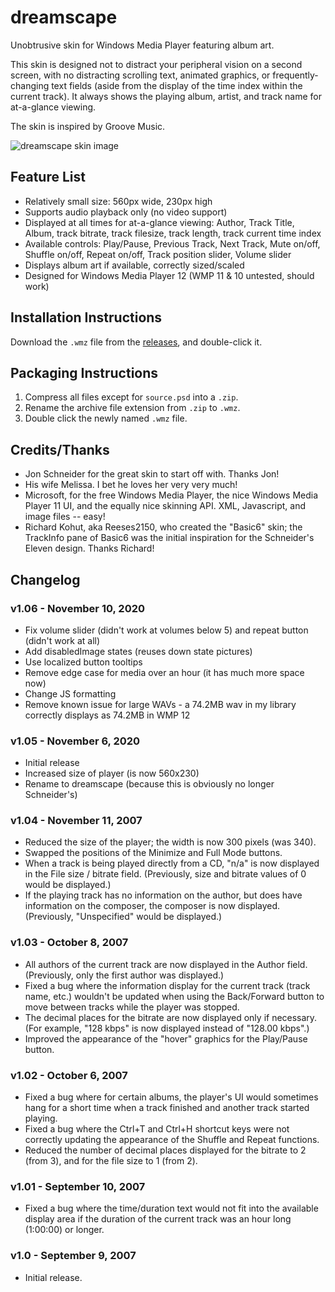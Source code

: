 # dreamscape
Unobtrusive skin for Windows Media Player featuring album art.

This skin is designed not to distract your peripheral vision on a second screen, 
with no distracting scrolling text, animated graphics, or frequently-changing text 
fields (aside from the display of the time index within the current track). It 
always shows the playing album, artist, and track name for at-a-glance viewing.

The skin is inspired by Groove Music.

![dreamscape skin image](https://i.imgur.com/aYpk7Ie.png)

## Feature List
- Relatively small size: 560px wide, 230px high
- Supports audio playback only (no video support)
- Displayed at all times for at-a-glance viewing: Author, Track Title, Album,
  track bitrate, track filesize, track length, track current time index
- Available controls: Play/Pause, Previous Track, Next Track, Mute on/off,
  Shuffle on/off, Repeat on/off, Track position slider, Volume slider
- Displays album art if available, correctly sized/scaled
- Designed for Windows Media Player 12 (WMP 11 & 10 untested, should work)

## Installation Instructions
Download the `.wmz` file from the [releases](https://github.com/logonoff/wmp-dreamscape/releases/), and double-click it.

## Packaging Instructions
1. Compress all files except for `source.psd` into a `.zip`.
2. Rename the archive file extension from `.zip` to `.wmz`.
3. Double click the newly named `.wmz` file.

## Credits/Thanks
- Jon Schneider for the great skin to start off with. Thanks Jon!
- His wife Melissa. I bet he loves her very very much!
- Microsoft, for the free Windows Media Player, the nice Windows Media Player 11 UI,
  and the equally nice skinning API.  XML, Javascript, and image files -- easy!
- Richard Kohut, aka Reeses2150, who created the "Basic6" skin; the TrackInfo pane
  of Basic6 was the initial inspiration for the Schneider's Eleven design.  Thanks Richard!

## Changelog
### **v1.06** - November 10, 2020
- Fix volume slider (didn't work at volumes below 5) and repeat button (didn't work at all)
- Add disabledImage states (reuses down state pictures)
- Use localized button tooltips
- Remove edge case for media over an hour (it has much more space now)
- Change JS formatting
- Remove known issue for large WAVs - a 74.2MB wav in my library correctly displays
  as 74.2MB in WMP 12

### **v1.05** - November 6, 2020
- Initial release
- Increased size of player (is now 560x230)
- Rename to dreamscape (because this is obviously no longer Schneider's)

### **v1.04** - November 11, 2007
- Reduced the size of the player; the width is now 300 pixels (was 340).
- Swapped the positions of the Minimize and Full Mode buttons.
- When a track is being played directly from a CD, "n/a" is now displayed in the
  File size / bitrate field.  (Previously, size and bitrate values of 0 would be  displayed.)
- If the playing track has no information on the author, but does have information
  on the composer, the composer is now displayed.  (Previously, "Unspecified" would be displayed.)

### **v1.03** - October 8, 2007
- All authors of the current track are now displayed in the Author field.
  (Previously, only the first author was displayed.)
- Fixed a bug where the information display for the current track (track name, etc.)
  wouldn't be updated when using the Back/Forward button to move between tracks while
  the player was stopped.
- The decimal places for the bitrate are now displayed only if necessary.  (For
  example, "128 kbps" is now displayed instead of "128.00 kbps".)
- Improved the appearance of the "hover" graphics for the Play/Pause button.

### **v1.02** - October 6, 2007
- Fixed a bug where for certain albums, the player's UI would sometimes hang for a
short time when a track finished and another track started playing.
- Fixed a bug where the Ctrl+T and Ctrl+H shortcut keys were not correctly updating
  the appearance of the Shuffle and Repeat functions.
- Reduced the number of decimal places displayed for the bitrate to 2 (from 3),
  and for the file size to 1 (from 2).

### **v1.01** - September 10, 2007
- Fixed a bug where the time/duration text would not fit into the available display
area if the duration of the current track was an hour long (1:00:00) or longer.

### **v1.0** - September 9, 2007 
- Initial release.
